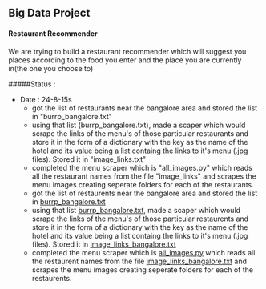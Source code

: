 ## Big Data Project

#### Restaurant Recommender

We are trying to build a restaurant recommender which will suggest you places according to the food you enter and the place you are currently in(the one you choose to)

#####Status : 
  * Date : 24-8-15s
  	* got the list of restaurants near the bangalore area and stored the list in "burrp_bangalore.txt"
  	* using that list (burrp_bangalore.txt), made a scaper which would scrape the links of the menu's of those particular restaurants and store it in the form of a dictionary with the key as the name of the hotel and its value being a list containg the links to it's menu (.jpg files). Stored it in "image_links.txt"
  	* completed the menu scraper which is "all_images.py" which reads all the restaurant names from the file "image_links" and scrapes the menu images creating seperate folders for each of the restaurants.
  	* got the list of restaurents near the bangalore area and stored the list in [burrp_bangalore.txt](https://github.com/prodicus/big_data_project/blob/master/bin/burrp_bangalore.txt)
  	* using that list [burrp_bangalore.txt](https://github.com/prodicus/big_data_project/blob/master/bin/burrp_bangalore.txt), made a scaper which would scrape the links of the menu's of those particular restaurents and store it in the form of a dictionary with the key as the name of the hotel and its value being a list containg the links to it's menu (.jpg files). Stored it in [image_links_bangalore.txt](https://github.com/prodicus/big_data_project/blob/master/bin/image_links_bangalore.txt)
  	* completed the menu scraper which is [all_images.py](https://github.com/prodicus/big_data_project/blob/master/bin/all_images.py) which reads all the restaurent names from the file [image_links_bangalore.txt](https://github.com/prodicus/big_data_project/blob/master/bin/all_images.py) and scrapes the menu images creating seperate folders for each of the restaurents.
